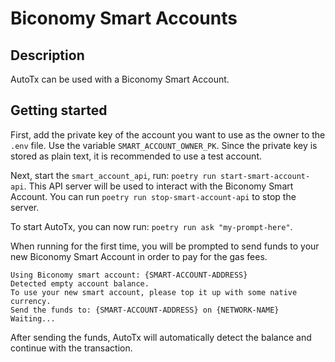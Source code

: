 # Biconomy Smart Accounts

## Description
AutoTx can be used with a Biconomy Smart Account.

## Getting started
First, add the private key of the account you want to use as the owner to the `.env` file. Use the variable `SMART_ACCOUNT_OWNER_PK`.
Since the private key is stored as plain text, it is recommended to use a test account.

Next, start the `smart_account_api`, run: `poetry run start-smart-account-api`. This API server will be used to interact with the Biconomy Smart Account.
You can run `poetry run stop-smart-account-api` to stop the server.

To start AutoTx, you can now run: `poetry run ask "my-prompt-here"`.

When running for the first time, you will be prompted to send funds to your new Biconomy Smart Account in order to pay for the gas fees.
```
Using Biconomy smart account: {SMART-ACCOUNT-ADDRESS}
Detected empty account balance.
To use your new smart account, please top it up with some native currency.
Send the funds to: {SMART-ACCOUNT-ADDRESS} on {NETWORK-NAME}
Waiting...
```
After sending the funds, AutoTx will automatically detect the balance and continue with the transaction.